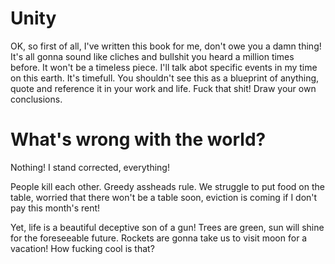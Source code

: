 # Unity

OK, so first of all, I've written this book for me, don't owe you a damn thing!
It's all gonna sound like cliches and bullshit you heard a million times before.
It won't be a timeless piece. I'll talk abot specific events in my time on this earth. It's timefull.
You shouldn't see this as a blueprint of anything, quote and reference it in your work and life.
Fuck that shit! Draw your own conclusions.

<proceeds to describe his life events and learnings>

# What's wrong with the world?

Nothing! I stand corrected, everything!

People kill each other. Greedy assheads rule. We struggle to put food on the table, worried that there won't be a table soon, eviction is coming if I don't pay this month's rent!

Yet, life is a beautiful deceptive son of a gun! Trees are green, sun will shine for the foreseeable future. Rockets are gonna take us to visit moon for a vacation! How fucking cool is that? 
